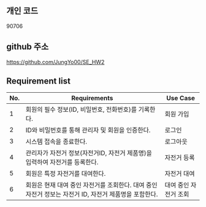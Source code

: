 ## 개인 코드
90706
</br>

## github 주소
https://github.com/JungYo00/SE_HW2
</br>

## Requirement list
| No. | Requirements | Use Case |
| --- | --- | --- |
| 1 | 회원의 필수 정보(ID, 비밀번호, 전화번호)를 기록한다. | 회원 가입 |
| 2 | ID와 비밀번호를 통해 관리자 및 회원을 인증한다. | 로그인 |
| 3 | 시스템 접속을 종료한다. | 로그아웃 |
| 4 | 관리자가 자전거 정보(자전거ID, 자전거 제품명)을 입력하여 자전거를 등록한다. | 자전거 등록 |
| 5 | 회원은 특정 자전거를 대여한다. | 자전거 대여 |
| 6 | 회원은 현재 대여 중인 자전거를 조회한다. 대여 중인 자전거 정보는 자전거 ID, 자전거 제품명을 포함한다. | 대여 중인 자전거 조회 |